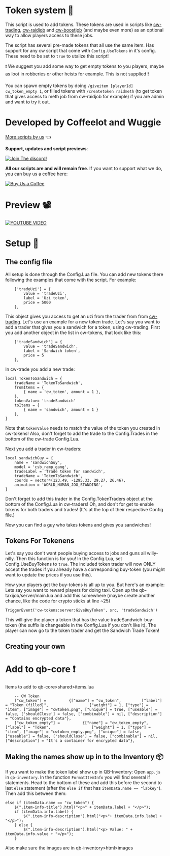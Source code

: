 # Token system 🔑
This script is used to add tokens. These tokens are used in scripts like [cw-trading](https://github.com/Coffeelot/cw-trading), [cw-raidjob](https://github.com/Coffeelot/cw-raidjob) and [cw-boostjob](https://github.com/Coffeelot/cw-boostjob) (and maybe even more) as an optional way to allow players access to these jobs. 

The script has several pre-made tokens that all use the same item. Has support for any cw script that come with `Config.UseTokens` in it's config. These need to be set to `true` to utalize this script!

❗ We suggest you add some way to get empty tokens to you players, maybe as loot in robberies or other heists for example. This is not supplied ❗

You can spawn empty tokens by doing `/giveitem [playerId] cw_token_empty 1`, or filled tokens with `/createtoken raidmeth` (to get token that gives access to meth job from cw-raidjob for example) if you are admin and want to try it out. 

# Developed by Coffeelot and Wuggie
[More scripts by us](https://github.com/stars/Coffeelot/lists/cw-scripts)  👈

**Support, updates and script previews**:

[![Join The discord!](https://cdn.discordapp.com/attachments/977876510620909579/1013102122985857064/discordJoin.png)](https://discord.gg/FJY4mtjaKr )

**All our scripts are and will remain free**. If you want to support what we do, you can buy us a coffee here:

[![Buy Us a Coffee](https://www.buymeacoffee.com/assets/img/guidelines/download-assets-sm-2.svg)](https://www.buymeacoffee.com/cwscriptbois )

# Preview 📽
[![YOUTUBE VIDEO](http://img.youtube.com/vi/X8kbM4mPisk/0.jpg)](https://youtu.be/X8kbM4mPisk)

# Setup 🔧
## The config file
All setup is done through the Config.Lua file. You can add new tokens there following the examples that come with the script. For example:
```
    ['tradeUzi'] = {
        value = 'tradeUzi',
        label = 'Uzi token',
        price = 5000
    },
```
This object gives you access to get an uzi from the trader from from [cw-trading](https://github.com/Coffeelot/cw-trading).
Let's use an example for a new token trade. Let's say you want to add a trader that gives you a sandwich for a token, using cw-trading. First you add another object in the list in cw-tokens, that look like this:
```
    ['tradeSandwich'] = {
        value = 'tradeSandwich',
        label = 'Sandwich token',
        price = 5
    },
```
In cw-trade you add a new trade:
```
local TokenToSandwich = {
    tradeName = 'TokenToSandwich',
    fromItems = {
        { name = 'cw_token', amount = 1 },
    },
    tokenValue= 'tradeSandwich'
    toItems = {
        { name = 'sandwich', amount = 1 }
    },
}
```
Note that `tokenValue` needs to match the value of the token you created in cw-tokens!
Also, don't forget to add the trade to the Config.Trades in the bottom of the cw-trade Config.Lua.


Next you add a trader in cw-traders:
```
local sandwichGuy = {
    name = 'sandwichGuy',
    model = 'csb_ramp_gang',
    tradeLabel = 'Trade token for sandwich',
    tradeName = 'TokenToSandwich',
    coords = vector4(123.49, -1295.33, 29.27, 26.46),
    animation = 'WORLD_HUMAN_JOG_STANDING',
}
```
Don't forget to add this trader in the Config.TokenTraders object at the bottom of the Config.Lua in cw-traders!
Oh, and don't for get to enable tokens for both traders and trades! (It's at the top of their respective Config file.)

Now you can find a guy who takes tokens and gives you sandwiches!

## Tokens For Tokenens 
Let's say you don't want people buying access to jobs and guns all willy-nilly. Then this function is for you!
In the Config.Lua, set Config.UseBuyTokens to `true`. The included token trader will now ONLY accept the trades if you already have a corresponding buy-token (you might want to update the prices if you use this).

How your players get the buy-tokens is all up to you. But here's an example:
Lets say you want to reward players for doing taxi. Open up the qb-taxijob/server/main.lua and add this somewhere (maybe create another chance, like the code for crypto sticks at line ~25)
```
TriggerEvent('cw-tokens:server:GiveBuyToken', src, 'tradeSandwich')

```
This will give the player a token that has the value tradeSandwich-buy-token (the suffix is changeable in the Config.Lua if you don't like it). The player can now go to the token trader and get the Sandwich Trade Token!
## Creating your own 

# Add to qb-core ❗
Items to add to qb-core>shared>items.lua 
```
	-- CW Token
	["cw_token"] =          {["name"] = "cw_token",         ["label"] = "Token (filled)",                  ["weight"] = 1, ["type"] = "item", ["image"] = "cwtoken.png", ["unique"] = true, ["useable"] = false, ['shouldClose'] = false, ["combinable"] = nil, ["description"] = "Contains encrypted data"},
	["cw_token_empty"] =          {["name"] = "cw_token_empty",         ["label"] = "Token",                  ["weight"] = 1, ["type"] = "item", ["image"] = "cwtoken_empty.png", ["unique"] = false, ["useable"] = false, ['shouldClose'] = false, ["combinable"] = nil, ["description"] = "It's a container for encrypted data"},

```

## Making the names show up in to the Inventory 📦
If you want to make the token label show up in QB-Inventory:
Open `app.js` in `qb-inventory`. In the function `FormatItemInfo` you will find several if statements. Head to the bottom of these and add this before the second to last `else` statement (after the `else if` that has `itemData.name == "labkey"`). Then add this between them:
```
else if (itemData.name == "cw_token") {
    $(".item-info-title").html("<p>" + itemData.label + "</p>");
    if (itemData.info.label) {
        $(".item-info-description").html("<p>"+ itemData.info.label + "</p>");
    } else {
        $(".item-info-description").html("<p> Value: " + itemData.info.value + "</p>");
    }
``` 

Also make sure the images are in qb-inventory>html>images